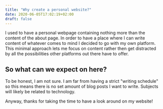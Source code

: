 ```yaml
---
title: "Why create a personal website?"
date: 2020-06-05T17:02:19+02:00
draft: false
---
```

I used to have a personal webpage containing nothing more than the content of the about page. In order to have a place where I can write content of whatever comes to mind I decided to go with my own platform. This minimal approach lets me focus on content rather then get distracted by all the possibilities other platforms out there have to offer.

## So what can we expect on here?

To be honest, I am not sure. I am far from having a strict "writing schedule" so this means there is no set amount of blog posts I want to write. Subjects will likely be related to technology.

Anyway, thanks for taking the time to have a look around on my website!
